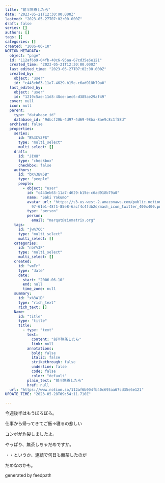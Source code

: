 ```yaml
---
title: "前半無茶したら"
date: "2023-05-21T12:30:00.000Z"
lastmod: "2023-05-27T07:02:00.000Z"
draft: false
series: []
authors: []
tags: []
categories: []
created: "2006-06-10"
NOTION_METADATA:
  object: "page"
  id: "112af6b9-04fb-40c6-95aa-67cd35e6e121"
  created_time: "2023-05-21T12:30:00.000Z"
  last_edited_time: "2023-05-27T07:02:00.000Z"
  created_by:
    object: "user"
    id: "c443eb63-11a7-4629-b15e-c6ad918b79a0"
  last_edited_by:
    object: "user"
    id: "1219c5ae-11d8-48ce-aec6-d385ae29af49"
  cover: null
  icon: null
  parent:
    type: "database_id"
    database_id: "9dbcf20b-4d97-4d69-98ba-8ae9c8c1f58d"
  archived: false
  properties:
    series:
      id: "B%3C%3FS"
      type: "multi_select"
      multi_select: []
    draft:
      id: "JiWU"
      type: "checkbox"
      checkbox: false
    authors:
      id: "bK%3B%5B"
      type: "people"
      people:
        - object: "user"
          id: "c443eb63-11a7-4629-b15e-c6ad918b79a0"
          name: "Saki Yakumo"
          avatar_url: "https://s3-us-west-2.amazonaws.com/public.notion-static.com/3ad1c4\
            97-61e1-48f1-85e8-6acf4c4fdb2d/maoh_icon_twitter_400x400.png"
          type: "person"
          person:
            email: "marqut@ziomatrix.org"
    tags:
      id: "jw%7CC"
      type: "multi_select"
      multi_select: []
    categories:
      id: "nbY%3F"
      type: "multi_select"
      multi_select: []
    created:
      id: "vmFr"
      type: "date"
      date:
        start: "2006-06-10"
        end: null
        time_zone: null
    summary:
      id: "x%3AlD"
      type: "rich_text"
      rich_text: []
    Name:
      id: "title"
      type: "title"
      title:
        - type: "text"
          text:
            content: "前半無茶したら"
            link: null
          annotations:
            bold: false
            italic: false
            strikethrough: false
            underline: false
            code: false
            color: "default"
          plain_text: "前半無茶したら"
          href: null
  url: "https://www.notion.so/112af6b904fb40c695aa67cd35e6e121"
UPDATE_TIME: "2023-05-28T09:54:11.710Z"

---
```

<link rel="stylesheet" href="https://cdn.jsdelivr.net/npm/katex@0.16.2/dist/katex.min.css" integrity="sha384-bYdxxUwYipFNohQlHt0bjN/LCpueqWz13HufFEV1SUatKs1cm4L6fFgCi1jT643X" crossorigin="anonymous">


今週後半はもうぼろぼろ。


仕事から帰ってきてご飯→寝るの悲しい


コンボが炸裂しましたよ。


やっぱり、無茶しちゃだめですか。


・・というか、連続で何日も無茶したのが


だめなのかも。


generated by feedpath

